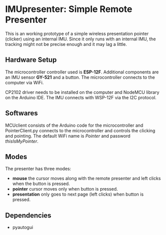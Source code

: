 # IMUpresenter: Simple Remote Presenter
This is an working prototype of a simple wireless presentation 
pointer (clicker) using an internal IMU.
Since it only runs with an internal IMU, the tracking might not
be precise enough and it may lag a little.

## Hardware Setup
The microcontroller controller used is __ESP-12F__. 
Additional components are an IMU sensor __GY-521__
and a button.
The microcontroller connects to the computer via WiFi. 

CP2102 driver needs to be installed on the computer
and NodeMCU library on the Arduino IDE.
The IMU connects with WSP-12F via the I2C protocol.

## Softwares
MCUclient consists of the Arduino code for the microcontroller
and PointerClient.py connects to the microcontroller and
controls the clicking and pointing. 
The default WiFi name is _Pointer_ and password _thisIsMyPointer_.

## Modes
The presenter has three modes:
- __mouse__ the cursor moves along with the remote presenter and 
left clicks when the button is pressed.
- __pointer__ cursor moves only when button is pressed.
- __presentation__ only goes to next page (left clicks) when 
button is pressed.

## Dependencies
- pyautogui
